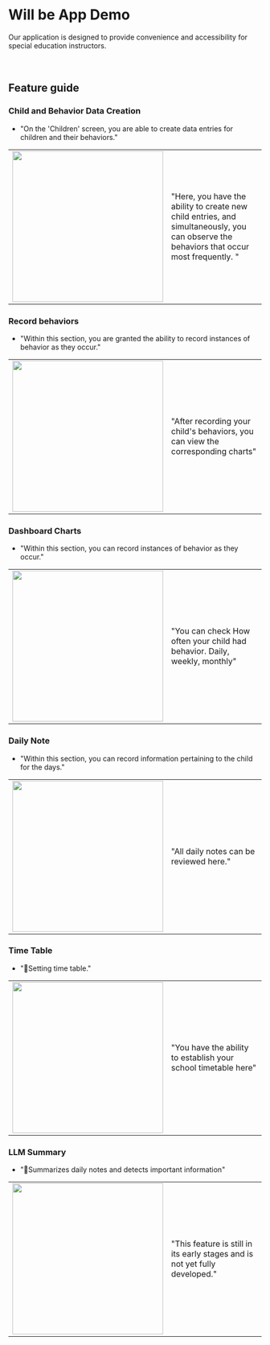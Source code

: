 # **Will be App Demo**
Our application is designed to provide convenience and accessibility for special education instructors.
<br>
<br>
<br>
## Feature guide
### **Child and Behavior Data Creation**
- "On the 'Children' screen, you are able to create data entries for children and their behaviors."

<table>
  <tr>
    <td valign="top"><img src="https://github.com/GDSC-DJU/24SolChl_Will-Be/assets/55903638/dfb017a6-6de5-4eef-824c-6b39ff4d899c" width="300"></td>
    <td>"Here, you have the ability to create new child entries, and simultaneously, you can observe the behaviors that occur most frequently. "
    </td>
  </tr>
</table>


### **Record behaviors**
- "Within this section, you are granted the ability to record instances of behavior as they occur."

<table>
  <tr>
    <td valign="top"><img src="https://github.com/GDSC-DJU/24SolChl_Will-Be/assets/55903638/cb442980-6b3f-4885-94c7-5dac5759a142" width="300"></td>
    <td>"After recording your child's behaviors, you can view the corresponding charts"
    </td>
  </tr>
</table>


### **Dashboard Charts**
- "Within this section, you can record instances of behavior as they occur."

<table>
  <tr>
    <td valign="top"><img src="https://github.com/GDSC-DJU/24SolChl_Will-Be/assets/55903638/39208f7f-6820-495e-b402-4a7ea75b7313" width="300"></td>
    <td>"You can check How often your child had behavior. 
      Daily, weekly, monthly"
    </td>
  </tr>
</table>


### **Daily Note**
- "Within this section, you can record information pertaining to the child for the days."

<table>
  <tr>
    <td valign="top"><img src="https://github.com/GDSC-DJU/24SolChl_Will-Be/assets/55903638/8c5da0b7-881e-4bc2-8920-27cb67b63eb5)" width="300"></td>
    <td>"All daily notes can be reviewed here."
    </td>
  </tr>
</table>

### **Time Table**
- "Setting time table."

<table>
  <tr>
    <td valign="top"><img src="https://github.com/GDSC-DJU/24SolChl_Will-Be/assets/55903638/3f962e91-adee-4d47-8191-b5cbb50383f9" width="300"></td>
    <td>"You have the ability to establish your school timetable here"
    </td>
  </tr>
</table>

### **LLM Summary**
- "Summarizes daily notes and detects important information"

<table>
  <tr>
    <td valign="top"><img src="https://github.com/GDSC-DJU/24SolChl_Will-Be/assets/55903638/956e48ca-6918-4102-83b5-c46403cc538e" width="300"></td>
    <td>"This feature is still in its early stages and is not yet fully developed."
    </td>
  </tr>
</table>





